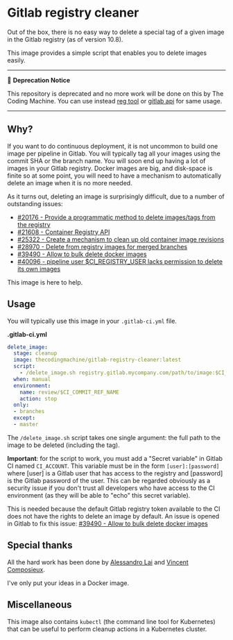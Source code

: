 # Gitlab registry cleaner

Out of the box, there is no easy way to delete a special tag of a given image in the Gitlab registry (as of version 10.8).

This image provides a simple script that enables you to delete images easily.

---
📌 **Deprecation Notice**

This repository is deprecated and no more work will be done on this by The Coding Machine. You can use instead [reg tool](https://docs.gitlab.com/ee/user/packages/container_registry/#delete-images-using-gitlab-cicd) or [gitlab api](https://docs.gitlab.com/ee/api/container_registry.html#delete-a-registry-repository-tag) for same usage. 

---


## Why?

If you want to do continuous deployment, it is not uncommon to build one image per pipeline in Gitlab. You will typically
tag all your images using the commit SHA or the branch name. You will soon end up having a lot of images in your Gitlab 
registry. Docker images are big, and disk-space is finite so at some point, you will need to have a mechanism to 
automatically delete an image when it is no more needed.

As it turns out, deleting an image is surprisingly difficult, due to a number of outstanding issues:

 - [#20176 - Provide a programmatic method to delete images/tags from the registry](https://gitlab.com/gitlab-org/gitlab-ce/issues/20176)
 - [#21608 - Container Registry API](https://gitlab.com/gitlab-org/gitlab-ce/issues/21608)
 - [#25322 - Create a mechanism to clean up old container image revisions](https://gitlab.com/gitlab-org/gitlab-ce/issues/25322)
 - [#28970 - Delete from registry images for merged branches](https://gitlab.com/gitlab-org/gitlab-ce/issues/28970)
 - [#39490 - Allow to bulk delete docker images](https://gitlab.com/gitlab-org/gitlab-ce/issues/39490)
 - [#40096 - pipeline user $CI_REGISTRY_USER lacks permission to delete its own images](https://gitlab.com/gitlab-org/gitlab-ce/issues/40096)

This image is here to help.

## Usage

You will typically use this image in your `.gitlab-ci.yml` file.

**.gitlab-ci.yml**
```yml
delete_image:
  stage: cleanup
  image: thecodingmachine/gitlab-registry-cleaner:latest
  script:
    - /delete_image.sh registry.gitlab.mycompany.com/path/to/image:$CI_COMMIT_REF_NAME
  when: manual
  environment:
    name: review/$CI_COMMIT_REF_NAME
    action: stop
  only:
  - branches
  except:
  - master
```

The `/delete_image.sh` script takes one single argument: the full path to the image to be deleted (including the tag).

**Important**: for the script to work, you must add a "Secret variable" in Gitlab CI named `CI_ACCOUNT`.
This variable must be in the form `[user]:[password]` where [user] is a Gitlab user that has access to the registry
and [password] is the Gitlab password of the user. This can be regarded obviously as a security issue if you don't trust
all developers who have access to the CI environment (as they will be able to "echo" this secret variable).

This is needed because the default Gitlab registry token available to the CI does not have the rights to delete
an image by default. An issue is opened in Gitlab to fix this issue: [#39490 - Allow to bulk delete docker images](https://gitlab.com/gitlab-org/gitlab-ce/issues/39490)

## Special thanks

All the hard work has been done by [Alessandro Lai](https://engineering.facile.it/blog/eng/continuous-deployment-from-gitlab-ci-to-k8s-using-docker-in-docker/#the-scary-part-deleting-docker-images)
and [Vincent Composieux](https://gitlab.com/gitlab-org/gitlab-ce/issues/21608#note_53674456).

I've only put your ideas in a Docker image.

## Miscellaneous

This image also contains `kubectl` (the command line tool for Kubernetes) that can be useful to perform cleanup actions
in a Kubernetes cluster.
